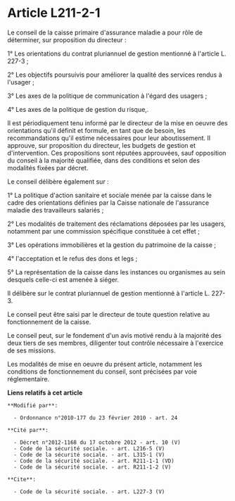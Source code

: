 # Article L211-2-1

Le conseil de la caisse primaire d'assurance maladie a pour rôle de déterminer, sur proposition du directeur : 

1° Les orientations du contrat pluriannuel de gestion mentionné à l'article L. 227-3 ; 

2° Les objectifs poursuivis pour améliorer la qualité des services rendus à l'usager ; 

3° Les axes de la politique de communication à l'égard des usagers ; 

4° Les axes de la politique de gestion du risque,. 

Il est périodiquement tenu informé par le directeur de la mise en oeuvre des orientations qu'il définit et formule, en tant
que de besoin, les recommandations qu'il estime nécessaires pour leur aboutissement. Il approuve, sur proposition du
directeur, les budgets de gestion et d'intervention. Ces propositions sont réputées approuvées, sauf opposition du conseil à
la majorité qualifiée, dans des conditions et selon des modalités fixées par décret. 

Le conseil délibère également sur : 

1° La politique d'action sanitaire et sociale menée par la caisse dans le cadre des orientations définies par la Caisse
nationale de l'assurance maladie des travailleurs salariés ; 

2° Les modalités de traitement des réclamations déposées par les usagers, notamment par une commission spécifique constituée
à cet effet ; 

3° Les opérations immobilières et la gestion du patrimoine de la caisse ; 

4° l'acceptation et le refus des dons et legs ; 

5° La représentation de la caisse dans les instances ou organismes au sein desquels celle-ci est amenée à siéger. 

Il délibère sur le contrat pluriannuel de gestion mentionné à l'article L. 227-3. 

Le conseil peut être saisi par le directeur de toute question relative au fonctionnement de la caisse. 

Le conseil peut, sur le fondement d'un avis motivé rendu à la majorité des deux tiers de ses membres, diligenter tout
contrôle nécessaire à l'exercice de ses missions. 

Les modalités de mise en oeuvre du présent article, notamment les conditions de fonctionnement du conseil, sont précisées par
voie réglementaire.

**Liens relatifs à cet article**

	**Modifié par**:

	  - Ordonnance n°2010-177 du 23 février 2010 - art. 24

	**Cité par**:

	  - Décret n°2012-1168 du 17 octobre 2012 - art. 10 (V)
	  - Code de la sécurité sociale. - art. L216-5 (V)
	  - Code de la sécurité sociale. - art. L315-1 (V)
	  - Code de la sécurité sociale. - art. R211-1-1 (VD)
	  - Code de la sécurité sociale. - art. R211-1-2 (V)

	**Cite**:

	  - Code de la sécurité sociale. - art. L227-3 (V)

